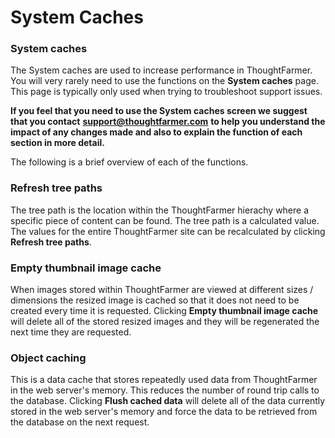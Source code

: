 # System Caches

### System caches

The System caches are used to increase performance in ThoughtFarmer. You will very rarely need to use the functions on the **System caches** page. This page is typically only used when trying to troubleshoot support issues.  
  
**If you feel that you need to use the System caches screen we suggest that you contact** [**support@thoughtfarmer.com**](mailto:support@thoughtfarmer.com) **to help you understand the impact of any changes made and also to explain the function of each section in more detail.**  
  
The following is a brief overview of each of the functions.

### Refresh tree paths

The tree path is the location within the ThoughtFarmer hierachy where a specific piece of content can be found. The tree path is a calculated value. The values for the entire ThoughtFarmer site can be recalculated by clicking **Refresh tree paths**.

### Empty thumbnail image cache

When images stored within ThoughtFarmer are viewed at different sizes / dimensions the resized image is cached so that it does not need to be created every time it is requested. Clicking **Empty thumbnail image cache** will delete all of the stored resized images and they will be regenerated the next time they are requested.

### Object caching

This is a data cache that stores repeatedly used data from ThoughtFarmer in the web server's memory. This reduces the number of round trip calls to the database. Clicking **Flush cached data** will delete all of the data currently stored in the web server's memory and force the data to be retrieved from the database on the next request.

